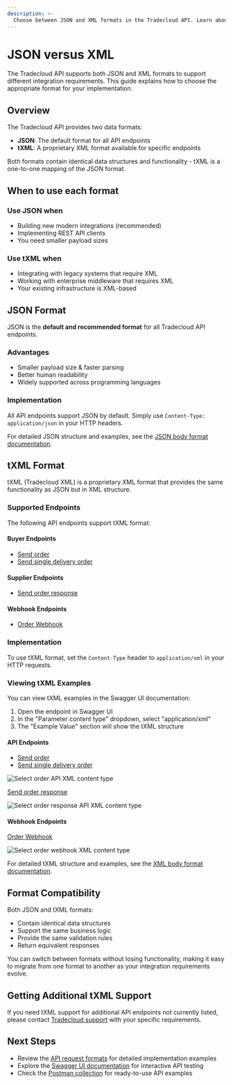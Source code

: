 ```yaml
---
description: >-
  Choose between JSON and XML formats in the Tradecloud API. Learn about format support, when to use each, and how to implement both JSON and tXML formats.
---
```


# JSON versus XML

The Tradecloud API supports both JSON and XML formats to support different integration requirements. This guide explains how to choose the appropriate format for your implementation.

## Overview

The Tradecloud API provides two data formats:

- **JSON**: The default format for all API endpoints
- **tXML**: A proprietary XML format available for specific endpoints

Both formats contain identical data structures and functionality - tXML is a one-to-one mapping of the JSON format.

## When to use each format

### Use JSON when

- Building new modern integrations (recommended)
- Implementing REST API clients
- You need smaller payload sizes

### Use tXML when

- Integrating with legacy systems that require XML
- Working with enterprise middleware that requires XML
- Your existing infrastructure is XML-based

## JSON Format

JSON is the **default and recommended format** for all Tradecloud API endpoints.

### Advantages

- Smaller payload size & faster parsing
- Better human readability
- Widely supported across programming languages

### Implementation

All API endpoints support JSON by default. Simply use `Content-Type: application/json` in your HTTP headers.

For detailed JSON structure and examples, see the [JSON body format documentation](requests.md#json-body).

## tXML Format

tXML (Tradecloud XML) is a proprietary XML format that provides the same functionality as JSON but in XML structure.

### Supported Endpoints

The following API endpoints support tXML format:

#### Buyer Endpoints

- [Send order](https://swagger-ui.accp.tradecloud1.com/?url=https://api.accp.tradecloud1.com/v2/api-connector/specs.yaml#/buyer-endpoints/sendOrderByBuyerRoute)
- [Send single delivery order](https://swagger-ui.accp.tradecloud1.com/?url=https://api.accp.tradecloud1.com/v2/api-connector/specs.yaml#/buyer-endpoints/sendSingleDeliveryOrderByBuyerRoute)

#### Supplier Endpoints

- [Send order response](https://swagger-ui.accp.tradecloud1.com/?url=https://api.accp.tradecloud1.com/v2/api-connector/specs.yaml#/supplier-endpoints/sendOrderResponseBySupplierRoute)

#### Webhook Endpoints

- [Order Webhook](https://swagger-ui.accp.tradecloud1.com/?url=https://api.accp.tradecloud1.com/v2/order-webhook-connector/specs.yaml#/order-webhook%20endpoints/webhookPost)

### Implementation

To use tXML format, set the `Content-Type` header to `application/xml` in your HTTP requests.

### Viewing tXML Examples

You can view tXML examples in the Swagger UI documentation:

1. Open the endpoint in Swagger UI
2. In the "Parameter content type" dropdown, select "application/xml"
3. The "Example Value" section will show the tXML structure

#### API Endpoints

- [Send order](https://swagger-ui.accp.tradecloud1.com/?url=https://api.accp.tradecloud1.com/v2/api-connector/specs.yaml#/buyer-endpoints/sendOrderByBuyerRoute)
- [Send single delivery order](https://swagger-ui.accp.tradecloud1.com/?url=https://api.accp.tradecloud1.com/v2/api-connector/specs.yaml#/buyer-endpoints/sendSingleDeliveryOrderByBuyerRoute)

![Select order API XML content type](../.gitbook/assets/select-order-api-xml-content-type.png)

[Send order response](https://swagger-ui.accp.tradecloud1.com/?url=https://api.accp.tradecloud1.com/v2/api-connector/specs.yaml#/supplier-endpoints/sendOrderResponseBySupplierRoute)

![Select order response API XML content type](../.gitbook/assets/select-order-response-api-xml-content-type.png)

#### Webhook Endpoints

[Order Webhook](https://swagger-ui.accp.tradecloud1.com/?url=https://api.accp.tradecloud1.com/v2/order-webhook-connector/specs.yaml#/order-webhook%20endpoints/webhookPost)

![Select order webhook XML content type](../.gitbook/assets/select-order-webhook-xml-content-type.png)

For detailed tXML structure and examples, see the [XML body format documentation](requests.md#xml-body).

## Format Compatibility

Both JSON and tXML formats:

- Contain identical data structures
- Support the same business logic
- Provide the same validation rules
- Return equivalent responses

You can switch between formats without losing functionality, making it easy to migrate from one format to another as your integration requirements evolve.

## Getting Additional tXML Support

If you need tXML support for additional API endpoints not currently listed, please contact [Tradecloud support](../support.md) with your specific requirements.

## Next Steps

- Review the [API request formats](requests.md) for detailed implementation examples
- Explore the [Swagger UI documentation](tools/swagger-ui.md) for interactive API testing
- Check the [Postman collection](tools/postman.md) for ready-to-use API examples
